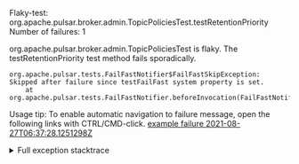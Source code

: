         
Flaky-test: org.apache.pulsar.broker.admin.TopicPoliciesTest.testRetentionPriority
Number of failures: 1

org.apache.pulsar.broker.admin.TopicPoliciesTest is flaky. The testRetentionPriority test method fails sporadically.

```
org.apache.pulsar.tests.FailFastNotifier$FailFastSkipException: Skipped after failure since testFailFast system property is set.
	at org.apache.pulsar.tests.FailFastNotifier.beforeInvocation(FailFastNotifier.java:88)

```

Usage tip: To enable automatic navigation to failure message, open the following links with CTRL/CMD-click.
[example failure 2021-08-27T06:37:28.1251298Z](https://github.com/apache/pulsar/runs/3440411059?check_suite_focus=true#step:9:1371)


<details>
<summary>Full exception stacktrace</summary>
<code><pre>
org.apache.pulsar.tests.FailFastNotifier$FailFastSkipException: Skipped after failure since testFailFast system property is set.
	at org.apache.pulsar.tests.FailFastNotifier.beforeInvocation(FailFastNotifier.java:88)

</pre></code>
</details>

